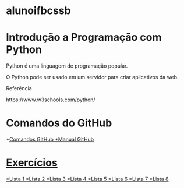 # alunoifbcssb

<h1>Introdução a Programação com Python</h1>

<p>Python é uma linguagem de programação popular.

O Python pode ser usado em um servidor para criar aplicativos da web.</p>


<p>Referência</p>
https://www.w3schools.com/python/

<h1>Comandos do GitHub</h1>

*<a href="https://github.com/sisedusiqueira/alunoifbcssb/blob/main/github-git-cheat-sheet.pdf">Comandos GitHub
*<a href="file:///C:/Program%20Files/Git/mingw64/share/doc/git-doc/git-push.html">Manual GitHub

# Exercícios
*Lista 1
*Lista 2
*Lista 3
*Lista 4
*Lista 5
*Lista 6
*Lista 7
*Lista 8


  
